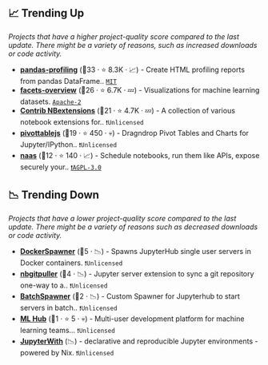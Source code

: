 ## 📈 Trending Up

_Projects that have a higher project-quality score compared to the last update. There might be a variety of reasons, such as increased downloads or code activity._

- <b><a href="https://github.com/pandas-profiling/pandas-profiling">pandas-profiling</a></b> (🥇33 ·  ⭐ 8.3K · 📈) - Create HTML profiling reports from pandas DataFrame.. <code><a href="http://bit.ly/34MBwT8">MIT</a></code>
- <b><a href="https://github.com/PAIR-code/facets">facets-overview</a></b> (🥈26 ·  ⭐ 6.7K · 💤) - Visualizations for machine learning datasets. <code><a href="http://bit.ly/3nYMfla">Apache-2</a></code>
- <b><a href="https://github.com/ipython-contrib/jupyter_contrib_nbextensions">Contrib NBextensions</a></b> (🥇21 ·  ⭐ 4.7K · 💤) - A collection of various notebook extensions for.. <code>❗Unlicensed</code>
- <b><a href="https://github.com/nicolaskruchten/jupyter_pivottablejs">pivottablejs</a></b> (🥈19 ·  ⭐ 450 · 💀) - Dragndrop Pivot Tables and Charts for Jupyter/IPython.. <code>❗Unlicensed</code>
- <b><a href="https://github.com/jupyter-naas/naas">naas</a></b> (🥉12 ·  ⭐ 140 · 📈) - Schedule notebooks, run them like APIs, expose securely your.. <code><a href="http://bit.ly/3pwmjO5">❗️AGPL-3.0</a></code>

## 📉 Trending Down

_Projects that have a lower project-quality score compared to the last update. There might be a variety of reasons such as decreased downloads or code activity._

- <b><a href="{}">DockerSpawner</a></b> (🥉5 · 📉) - Spawns JupyterHub single user servers in Docker containers. <code>❗Unlicensed</code>
- <b><a href="{}">nbgitpuller</a></b> (🥉4 · 📉) - Jupyter server extension to sync a git repository one-way to a.. <code>❗Unlicensed</code>
- <b><a href="{}">BatchSpawner</a></b> (🥉2 · 📉) - Custom Spawner for Jupyterhub to start servers in batch.. <code>❗Unlicensed</code>
- <b><a href="{}">ML Hub</a></b> (🥉1 ·  ⭐ 5 · 💀) - Multi-user development platform for machine learning teams... <code>❗Unlicensed</code>
- <b><a href="{}">JupyterWith</a></b> (📉) - declarative and reproducible Jupyter environments - powered by Nix. <code>❗Unlicensed</code>

